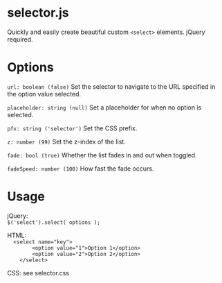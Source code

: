 <h1>selector.js</h1>
<p>Quickly and easily create beautiful custom <code>&#60;select&#62;</code> elements.  jQuery required.</p>
<h1>Options</h1>
<p><code>url: boolean (false)</code> Set the selector to navigate to the URL specified in the option value selected.</p>
<p><code>placeholder: string (null)</code> Set a placeholder for when no option is selected.</p>
<p><code>pfx: string ('selector')</code> Set the CSS prefix.</p>
<p><code>z: number (99)</code> Set the z-index of the list.</p>
<p><code>fade: bool (true)</code> Whether the list fades in and out when toggled.</p>
<p><code>fadeSpeed: number (100)</code> How fast the fade occurs.</p>
<h1>Usage</h1>
<p>jQuery:<br />
<code>$('select').select( options );</code></p>
<p>HTML:<br />
<code>	&#60;select name="key"&#62;	
		&#60;option value="1"&#62;Option 1&#60;/option&#62;
		&#60;option value="2"&#62;Option 2&#60;/option&#62;
	&#60;/select&#62;</code></p>
<p>CSS: see selector.css</p>
